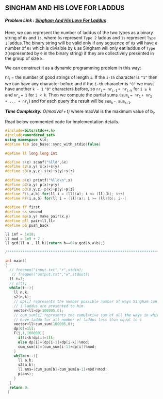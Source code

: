 ## SINGHAM AND HIS LOVE FOR LADDUS
##### Problem Link : [Singham And His Love For Laddus](https://hack.codingblocks.com/contests/c/1001/1187)  

Here, we can represent the number of laddus of the two types as a binary string of `0s` and `1s`, where `0s` represent `Type 2` laddus and `1s` represent `Type 1` laddus.The binary string will be valid only if any sequence of `0s` will have a number of `0s` which is divisible by `k` as Singham will only eat laddus of `Type 2`(represented by `0` in the binary string) if they are collectively presented in the group of size `k`.

We can construct it as a dynamic programming problem in this way: 

nr<sub>i</sub> = the number of good strings of length `i`. If the `i-th` character is `"1"` then we can have any character before and if the `i-th` character is `"0"` we must have another `k - 1` `"0"` characters before, so `nr`<sub>`i`</sub> `= nr`<sub>`i-1`</sub> `+ nr`<sub>`i-k`</sub> for `i ≥ k` and `nr`<sub>`i`</sub> `= 1` for `i < k`. Then we compute the partial sums `(sum`<sub>`i`</sub> `= nr`<sub>`1`</sub> `+ nr`<sub>`2`</sub> `+ ... + nr`<sub>`i`</sub>) and for each query the result will be `sum`<sub>`b`</sub> `- sum`<sub>`a-1`</sub>.

_**Time Complexity:** O(maxVal + t)_ where maxVal is the maximum value of b<sub>i</sub>.

Read below commented code for implementation details.

```C++
#include<bits/stdc++.h>
#include<unordered_set>
using namespace std;
#define fio ios_base::sync_with_stdio(false)
 
#define ll long long int

#define s(x) scanf("%lld",&x)
#define s2(x,y) s(x)+s(y)
#define s3(x,y,z) s(x)+s(y)+s(z)
 
#define p(x) printf("%lld\n",x)
#define p2(x,y) p(x)+p(y)
#define p3(x,y,z) p(x)+p(y)+p(z)
#define F(i,a,b) for(ll i = (ll)(a); i <= (ll)(b); i++)
#define RF(i,a,b) for(ll i = (ll)(a); i >= (ll)(b); i--)
 
#define ff first
#define ss second
#define mp(x,y) make_pair(x,y)
#define pll pair<ll,ll>
#define pb push_back

ll inf = 1e18;
ll mod = 1e9 + 7 ;
ll gcd(ll a , ll b){return b==0?a:gcd(b,a%b);}

/****************************************************************************/

int main()
{
  // freopen("input.txt","r",stdin);
   // freopen("output.txt","w",stdout);
  ll t=1;
  // s(t);
  while(t--){
    ll n,k;
    s2(n,k);
    // dp[i] represents the number possible number of ways Singham can have laddu if
    // i laddus are presented to him.
    vector<ll>dp(100005,0);
    // cum_sum[i] represents the cumulative sum of all the ways in which Singham can
    // have laddu for all number of laddus less than equal to i
    vector<ll>cum_sum(100005,0);
    dp[0]=1ll;
    F(i,1,100000){
      if(i<k)dp[i]=1ll;
      else dp[i]=(dp[i-1]+dp[i-k])%mod;
      cum_sum[i]=(cum_sum[i-1]+dp[i])%mod;
    }
    while(n--){
      ll a,b;
      s2(a,b);
      ll ans=(cum_sum[b]-cum_sum[a-1]+mod)%mod;
      p(ans);
    }
  }
  return 0;
 }
```